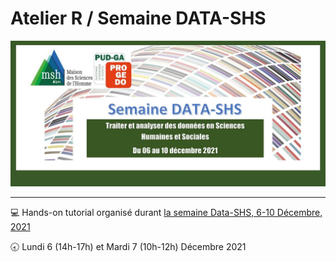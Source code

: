 # Atelier R / Semaine DATA-SHS


![Semaine Data-SHS](./img/semaine-data-shs_2021.png)


---
:computer: Hands-on tutorial organisé durant [la semaine Data-SHS, 6-10 Décembre, 2021](https://cuttingeeg2021.orghttps://www.msh-alpes.fr/actualites/semaine-data-shs-2021)

:clock830: Lundi 6 (14h-17h) et Mardi 7 (10h-12h) Décembre 2021

